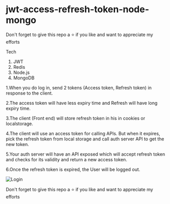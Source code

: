 
# jwt-access-refresh-token-node-mongo

Don't forget to give this repo a ⭐ if you like and want to appreciate my efforts

Tech
1. JWT
2. Redis
3. Node.js
4. MongoDB

1.When you do log in, send 2 tokens (Access token, Refresh token) in response to the client.

2.The access token will have less expiry time and Refresh will have long expiry time.

3.The client (Front end) will store refresh token in his in cookies or localstorage.

4.The client will use an access token for calling APIs. But when it expires, pick the refresh token from local storage and call auth server API to get the new token.

5.Your auth server will have an API exposed which will accept refresh token and checks for its validity and return a new access token.

6.Once the refresh token is expired, the User will be logged out.


![Login](https://user-images.githubusercontent.com/63356649/122559187-d5f56880-d060-11eb-817b-71a7ce354f3d.JPG)

Don't forget to give this repo a ⭐ if you like and want to appreciate my efforts
